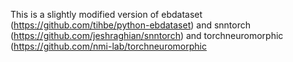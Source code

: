 This is a slightly modified version of ebdataset (https://github.com/tihbe/python-ebdataset) and snntorch (https://github.com/jeshraghian/snntorch) and torchneuromorphic (https://github.com/nmi-lab/torchneuromorphic
